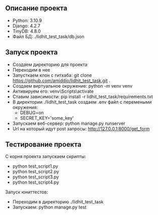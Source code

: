 ## Описание проекта

* Python: 3.10.9
* Django: 4.2.7
* TinyDB: 4.8.0
* Файл БД: ./lidhit_test_task/db.json

## Запуск проекта

* Создаем директорию для проекта
* Переходим в нее
* Запусткаем клон с гитхаба: git clone https://github.com/amiddio/lidhit_test_task.git .
* Создаем виртуальное окружение: python -m venv venv
* Активируем его: venv\Scripts\activate
* Ставим зависимости: pip install -r lidhit_test_task/requirements.txt
* В директории ./lidhit_test_task создаем .env файл с перемеными окружения:
  * DEBUG=on
  * SECRET_KEY='some_key'
* Запускаем веб-сервер: python manage.py runserver
* Url на который идут post запросы: http://127.0.0.1:8000/get_form

## Тестирование проекта

С корня проекта запускаем скрипты:
* python test_script1.py
* python test_script2.py
* python test_script3.py
* python test_script4.py

Запуск юниттестов:
* Переходим в директорию ./lidhit_test_task
* Запускаем: python manage.py test
